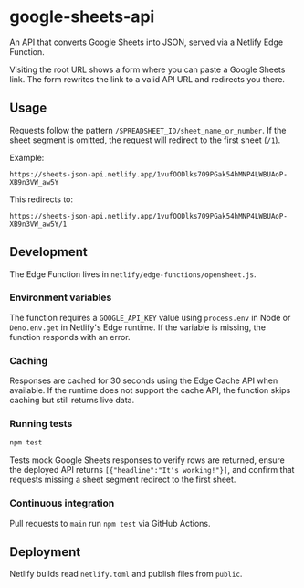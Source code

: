 # google-sheets-api

An API that converts Google Sheets into JSON, served via a Netlify Edge Function.

Visiting the root URL shows a form where you can paste a Google Sheets link. The
form rewrites the link to a valid API URL and redirects you there.

## Usage

Requests follow the pattern `/SPREADSHEET_ID/sheet_name_or_number`. If the sheet
segment is omitted, the request will redirect to the first sheet (`/1`).

Example:

```
https://sheets-json-api.netlify.app/1vufOODlks7O9PGak54hMNP4LWBUAoP-XB9n3VW_aw5Y
```

This redirects to:

```
https://sheets-json-api.netlify.app/1vufOODlks7O9PGak54hMNP4LWBUAoP-XB9n3VW_aw5Y/1
```

## Development

The Edge Function lives in `netlify/edge-functions/opensheet.js`.

### Environment variables

The function requires a `GOOGLE_API_KEY` value using `process.env` in Node or
`Deno.env.get` in Netlify's Edge runtime. If the variable is missing, the
function responds with an error.

### Caching

Responses are cached for 30 seconds using the Edge Cache API when available. If
the runtime does not support the cache API, the function skips caching but still
returns live data.

### Running tests

```sh
npm test
```

Tests mock Google Sheets responses to verify rows are returned, ensure the
deployed API returns `[{"headline":"It's working!"}]`, and confirm that
requests missing a sheet segment redirect to the first sheet.

### Continuous integration

Pull requests to `main` run `npm test` via GitHub Actions.

## Deployment

Netlify builds read `netlify.toml` and publish files from `public`.
